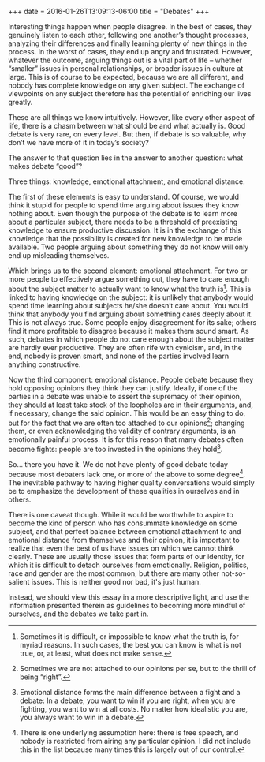 +++
date = 2016-01-26T13:09:13-06:00
title = "Debates"
+++

Interesting things happen when people disagree. In the best of cases, they genuinely listen to each other, following one another’s thought processes, analyzing their differences and finally learning plenty of new things in the process. In the worst of cases, they end up angry and frustrated. However, whatever the outcome, arguing things out is a vital part of life – whether “smaller” issues in personal relationships, or broader issues in culture at large. This is of course to be expected, because we are all different, and nobody has complete knowledge on any given subject. The exchange of viewpoints on any subject therefore has the potential of enriching our lives greatly.

These are all things we know intuitively. However, like every other aspect of life, there is a chasm between what should be and what actually is. Good debate is very rare, on every level. But then, if debate is so valuable, why don’t we have more of it in today’s society?

The answer to that question lies in the answer to another question:  what makes debate “good”?

Three things: knowledge, emotional attachment, and emotional distance. 

The first of these elements is easy to understand. Of course, we would think it stupid for people to spend time arguing about issues they know nothing about. Even though the purpose of the debate is to learn more about a particular subject, there needs to be a threshold of preexisting knowledge to ensure productive discussion. It is in the exchange of this knowledge that the possibility is created for new knowledge to be made available. Two people arguing about something they do not know will only end up misleading themselves.

Which brings us to the second element: emotional attachment. For two or more people to effectively argue something out, they have to care enough about the subject matter to actually want to know what the truth is[^one]. This is linked to having knowledge on the subject: it is unlikely that anybody would spend time learning about subjects he/she doesn’t care about. You would think that anybody you find arguing about something cares deeply about it. This is not always true. Some people enjoy disagreement for its sake; others find it more profitable to disagree because it makes them sound smart. As such, debates in which people do not care enough about the subject matter are hardly ever productive. They are often rife with cynicism, and, in the end, nobody is proven smart, and none of the parties involved learn anything constructive.

Now the third component: emotional distance. People debate because they hold opposing opinions they think they can justify. Ideally, if one of the parties in a debate was unable to assert the supremacy of their opinion, they should at least take stock of the loopholes are in their arguments, and, if necessary, change the said opinion. This would be an easy thing to do, but for the fact that we are often too attached to our opinions[^two]; changing them, or even acknowledging the validity of contrary arguments, is an emotionally painful process. It is for this reason that many debates often become fights: people are too invested in the opinions they hold[^three]. 

So… there you have it. We do not have plenty of good debate today because most debaters lack one, or more of the above to some degree[^four]. The inevitable pathway to having higher quality conversations would simply be to emphasize the development of these qualities in ourselves and in others.

There is one caveat though. While it would be worthwhile to aspire to become the kind of person who has consummate knowledge on some subject, and that perfect balance between emotional attachment to and emotional distance from themselves and their opinion, it is important to realize that even the best of us have issues on which we cannot think clearly. These are usually those issues that form parts of our identity, for which it is difficult to detach ourselves from emotionally. Religion, politics, race and gender are the most common, but there are many other not-so-salient issues. This is neither good nor bad, it's just human.

Instead, we should view this essay in a more descriptive light, and use the information presented therein as guidelines to becoming more mindful of ourselves, and the debates we take part in.  

[^one]: Sometimes it is difficult, or impossible to know what the truth is, for myriad reasons. In such cases, the best you can know is what is not true, or, at least, what does not make sense.

[^two]:Sometimes we are not attached to our opinions per se, but to the thrill of being “right”.

[^three]:Emotional distance forms the main difference between a fight and a debate: In a debate, you want to win if you are right, when you are fighting, you want to win at all costs. No matter how idealistic you are, you always want to win in a debate.

[^four]:There is one underlying assumption here: there is free speech, and nobody is restricted from airing any particular opinion. I did not include this in the list because many times this is largely out of our control.

